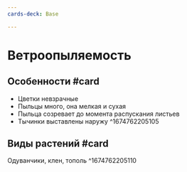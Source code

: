 ```yaml
---
cards-deck: Base

---
```


# Ветроопыляемость

## Особенности #card 
- Цветки невзрачные
- Пыльцы много, она мелкая и сухая
- Пыльца созревает до момента распускания листьев
- Тычинки выставлены наружу
^1674762205105

## Виды растений #card 
Одуванчики, клен, тополь
^1674762205110
